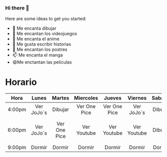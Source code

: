 ### Hi there 👋

Here are some ideas to get you started:

- 🔭 Me encanta dibujar
- 🌱 Me encantan los videojuegos
- 👯 Me encanta el anime
- 🤔 Me gusta escribir historias
- 💬 Me encantan los postres
- 📫 Me encanta el manga
- 😄Me enctantan las peliculas

#  Horario


| Hora   |    Lunes   |    Martes    |   Miercoles  |    Jueves    |   Viernes   |  Sabado |                Domingo                |
|--------|:----------:|:------------:|:------------:|:------------:|:-----------:|:-------:|:-------------------------------------:|
| 4:00pm | Ver JoJo´s |    Dibujar   | Ver One Pice | Ver One Pice |  Ver JoJo´s | Dibujar |              Ver Youtube              |
| 6:00pm | Ver JoJo´s | Ver One Pice |  Ver Youtube |  Ver Youtube | Ver Youtube | Dibujar | Subir contenido  a twitter (opcional) |
| 9:00pm |   Dormir   |    Dormir    |    Dormir    |    Dormir    |    Dormir   |  Dormir |                 Dormir                |

